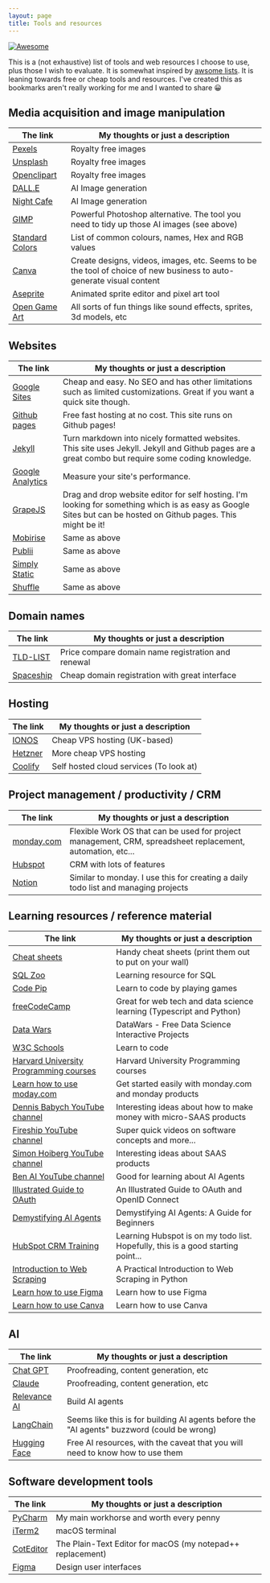 ```yaml
---
layout: page
title: Tools and resources
---
```


[![Awesome](https://cdn.rawgit.com/sindresorhus/awesome/d7305f38d29fed78fa85652e3a63e154dd8e8829/media/badge.svg)](https://github.com/sindresorhus/awesome)

This is a (not exhaustive) list of tools and web resources I choose to use, plus those I wish to evaluate. It is somewhat inspired by 
[awsome lists](https://github.com/sindresorhus/awesome). It is leaning towards free or cheap tools and resources. I've created this as bookmarks aren't really working for me and I wanted to share 😀

## Media acquisition and image manipulation

| The link                                                                      | My thoughts or just a description                                                                                   |
|-------------------------------------------------------------------------------|---------------------------------------------------------------------------------------------------------------------|
| [Pexels](https://www.pexels.com)                                              | Royalty free images                                                                                                 |
| [Unsplash](https://unsplash.com)                                              | Royalty free images                                                                                                 |
| [Openclipart](https://openclipart.org)                                        | Royalty free images                                                                                                 |
| [DALL.E](https://openai.com/index/dall-e-3/)                                  | AI Image generation                                                                                                 |
| [Night Cafe](https://creator.nightcafe.studio)                                | AI Image generation                                                                                                 |
| [GIMP](https://www.gimp.org)                                                  | Powerful Photoshop alternative. The tool you need to tidy up those AI images (see above)                            |
| [Standard Colors](https://rich.readthedocs.io/en/stable/appendix/colors.html) | List of common colours, names, Hex and RGB values                                                                   |
| [Canva](https://www.canva.com/)                                               | Create designs, videos, images, etc. Seems to be the tool of choice of new business to auto-generate visual content |
| [Aseprite](https://www.aseprite.org)                                          | Animated sprite editor and pixel art tool                                                                           |
| [Open Game Art](https://opengameart.org)                                      | All sorts of fun things like sound effects, sprites, 3d models, etc                                                 |


## Websites

| The link                                                      | My thoughts or just a description                                                                                                                              |
|---------------------------------------------------------------|----------------------------------------------------------------------------------------------------------------------------------------------------------------|
| [Google Sites](https://sites.google.com/)                     | Cheap and easy. No SEO and has other limitations such as limited customizations. Great if you want a quick site though.                                        |
| [Github pages](https://pages.github.com/)                     | Free fast hosting at no cost. This site runs on Github pages!                                                                                                  |
| [Jekyll](https://jekyllrb.com/)                               | Turn markdown into nicely formatted websites. This site uses Jekyll. Jekyll and Github pages are a great combo but require some coding knowledge.              |
| [Google Analytics](https://analytics.google.com/)             | Measure your site's performance.                                                                                                                               |
| [GrapeJS](https://grapesjs.com/)                              | Drag and drop website editor for self hosting. I'm looking for something which is as easy as Google Sites but can be hosted on Github pages. This might be it! |
| [Mobirise](https://mobirise.com/)                             | Same as above                                                                                                                                                  | 
| [Publii](https://getpublii.com/)                              | Same as above                                                                                                                                                  | 
| [Simply Static](https://wordpress.org/plugins/simply-static/) | Same as above                                                                                                                                                  | 
| [Shuffle](https://shuffle.dev)                                | Same as above                                                                                                                                                  | 


## Domain names

| The link                                | My thoughts or just a description                  |
|-----------------------------------------|----------------------------------------------------|
| [TLD-LIST](https://tld-list.com)        | Price compare domain name registration and renewal |
| [Spaceship](https://www.spaceship.com/) | Cheap domain registration with great interface     |

## Hosting

| The link                           | My thoughts or just a description         |
|------------------------------------|-------------------------------------------|
| [IONOS](https://www.ionos.co.uk)   | Cheap VPS hosting (UK-based)              |
| [Hetzner](https://www.hetzner.com) | More cheap VPS hosting                    |
| [Coolify](https://coolify.io)      | Self hosted cloud services (To look at)   |

## Project management / productivity / CRM

| The link                            | My thoughts or just a description                                                                          |
|-------------------------------------|------------------------------------------------------------------------------------------------------------|
| [monday.com](https://monday.com/)   | Flexible Work OS that can be used for project management, CRM, spreadsheet replacement, automation, etc... |
| [Hubspot](https://www.hubspot.com/) | CRM with lots of features                                                                                  |
| [Notion](https://www.notion.com/)   | Similar to monday. I use this for creating a daily todo list and managing projects                         |

## Learning resources / reference material

| The link                                                                                                              | My thoughts or just a description                                                |
|-----------------------------------------------------------------------------------------------------------------------|----------------------------------------------------------------------------------|
| [Cheat sheets](https://drive.google.com/drive/folders/1M95vklBzkTo1PgOaXxITYvXOWK6_87EI)                              | Handy cheat sheets (print them out to put on your wall)                          |
| [SQL Zoo](https://sqlzoo.net/wiki/SQL_Tutorial)                                                                       | Learning resource for SQL                                                        |
| [Code Pip]("https://codepip.com/")                                                                                    | Learn to code by playing games                                                   |
| [freeCodeCamp](https://www.freecodecamp.org)                                                                          | Great for web tech and data science learning (Typescript and Python)             |
| [Data Wars](https://www.datawars.io/)                                                                                 | DataWars - Free Data Science Interactive Projects                                |
| [W3C Schools](https://www.w3schools.com)                                                                              | Learn to code                                                                    |
| [Harvard University Programming courses](https://pll.harvard.edu/subject/programming?page=0">Programming )            | Harvard University Programming courses                                           |     
| [Learn how to use moday.com](https://monday.com/helpcenter/academy/category/get-started-with-monday-work-management ) | Get started easily with monday.com and monday products                           |       
| [Dennis Babych YouTube channel](https://www.youtube.com/@dennisbabych )                                               | Interesting ideas about how to make money with micro-SAAS products               |       
| [Fireship YouTube channel](https://www.youtube.com/@Fireship )                                                        | Super quick videos on software concepts and more...                              |       
| [Simon Hoiberg YouTube channel](https://www.youtube.com/@SimonHoiberg )                                               | Interesting ideas about SAAS products                                            |    
| [Ben AI YouTube channel](https://www.youtube.com/@BenAI92 )                                                           | Good for learning about AI Agents                                                |   
| [Illustrated Guide to OAuth](https://developer.okta.com/blog/2019/10/21/illustrated-guide-to-oauth-and-oidc )         | An Illustrated Guide to OAuth and OpenID Connect                                 | 
| [Demystifying AI Agents](https://www.mongodb.com/resources/basics/artificial-intelligence/ai-agents )                 | Demystifying AI Agents: A Guide for Beginners                                    |
| [HubSpot CRM Training](https://academy.hubspot.com/lessons/setting-up-your-crm )                                      | Learning Hubspot is on my todo list. Hopefully, this is a good starting point... |
| [Introduction to Web Scraping](https://realpython.com/python-web-scraping-practical-introduction/ )                   | A Practical Introduction to Web Scraping in Python                               |
| [Learn how to use Figma](https://help.figma.com/hc/en-us/categories/23557013073047-Courses-tutorials-projects )       | Learn how to use Figma                                                           |
| [Learn how to use Canva](https://www.canva.com/learn/how-to-canva-beginners-guide/ )                                  | Learn how to use Canva                                                           |


## AI

| The link                                       | My thoughts or just a description                                                          |
|------------------------------------------------|--------------------------------------------------------------------------------------------|
| [Chat GPT](https://chatgpt.com)                | Proofreading, content generation, etc                                                      |
| [Claude](https://claude.ai/)                   | Proofreading, content generation, etc                                                      |
| [Relevance AI](https://relevanceai.com/agents) | Build AI agents                                                                            |
| [LangChain](https://www.langchain.com)         | Seems like this is for building AI agents before the "AI agents" buzzword (could be wrong) |
| [Hugging Face](https://huggingface.co/)        | Free AI resources, with the caveat that you will need to know how to use them              |

## Software development tools

| The link                                      | My thoughts or just a description                          |
|-----------------------------------------------|------------------------------------------------------------|
| [PyCharm](https://www.jetbrains.com/pycharm/) | My main workhorse and worth every penny                    |
| [iTerm2](https://iterm2.com)                  | macOS terminal                                             |
| [CotEditor](https://coteditor.com)            | The Plain-Text Editor for macOS (my notepad++ replacement) |
| [Figma](https://www.figma.com)                | Design user interfaces                                     |